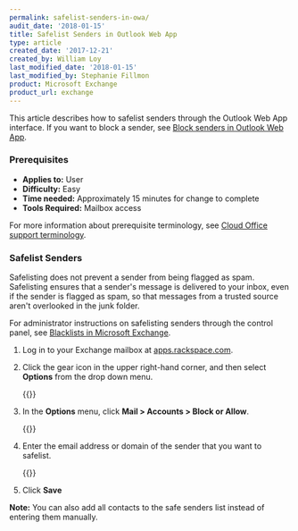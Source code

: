 ```yaml
---
permalink: safelist-senders-in-owa/
audit_date: '2018-01-15'
title: Safelist Senders in Outlook Web App
type: article
created_date: '2017-12-21'
created_by: William Loy
last_modified_date: '2018-01-15'
last_modified_by: Stephanie Fillmon
product: Microsoft Exchange
product_url: exchange
---
```


This article describes how to safelist senders through the Outlook Web App interface. If you want to block a sender, see [Block senders in Outlook Web App](/support/how-to/block-senders-in-owa).

### Prerequisites

- **Applies to:** User
- **Difficulty:** Easy
- **Time needed:** Approximately 15 minutes for change to complete
- **Tools Required:** Mailbox access

For more information about prerequisite terminology, see [Cloud Office support terminology](/support/how-to/cloud-office-support-terminology/).

### Safelist Senders

Safelisting does not prevent a sender from being flagged as spam. Safelisting ensures that a sender's message is delivered to your inbox, even if the sender is flagged as spam, so that messages from a trusted source aren't overlooked in the junk folder. 

For administrator instructions on safelisting senders through the control panel, see [Blacklists in Microsoft Exchange](/support/how-to/spam-preferences-safe-lists-and-black-list-in-microsoft-exchange/#managing-safe-list).

1. Log in to your Exchange mailbox at [apps.rackspace.com](apps.rackspace.com).

2. Click the gear icon in the upper right-hand corner, and then select **Options** from the drop down menu.

    {{<image src="options_gear.png" alt="" title="">}}

3. In the **Options** menu, click **Mail > Accounts > Block or Allow**.

    {{<image src="block_or_allow.png" alt="" title="">}}

4. Enter the email address or domain of the sender that you want to safelist.

    {{<image src="safe_senders.png" alt="" title="">}}

5. Click **Save**

**Note:** You can also add all contacts to the safe senders list instead of entering them manually.

